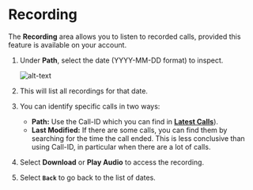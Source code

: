 # Recording

The **Recording** area allows you to listen to recorded calls, provided this feature is available on your account.

1. Under **Path**, select the date (YYYY-MM-DD format) to inspect.

    ![alt-text][cp-recording]

2. This will list all recordings for that date.
3. You can identify specific calls in two ways:
    + **Path:** Use the Call-ID which you can find in [**Latest Calls**](cp-latest-calls.md)).
    + **Last Modified:** If there are some calls, you can find them by searching for the time the call ended. This is less conclusive than using Call-ID, in particular when there are a lot of calls.
4. Select **Download** or **Play Audio** to access the recording.
5. Select **`Back`** to go back to the list of dates.

[cp-recording]: img/cp-recording.png "Recordings by Date"
